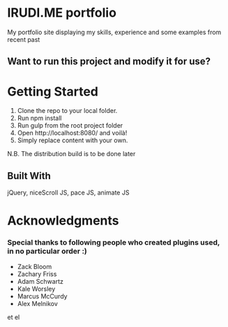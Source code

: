 # IRUDI.ME portfolio
My portfolio site displaying my skills, experience and some examples from recent past

## Want to run this project and modify it for use?
# Getting Started

1. Clone the repo to your local folder. 
1. Run npm install
1. Run gulp from the root project folder
1. Open http://localhost:8080/ and voilà!
1. Simply replace content with your own.

N.B. The distribution build is to be done later

## Built With
jQuery, niceScroll JS, pace JS, animate JS

# Acknowledgments
### Special thanks to following people who created plugins used, in no particular order :)

+ Zack Bloom 
+ Zachary Friss
+ Adam Schwartz
+ Kale Worsley
+ Marcus McCurdy
+ Alex Melnikov

et el


